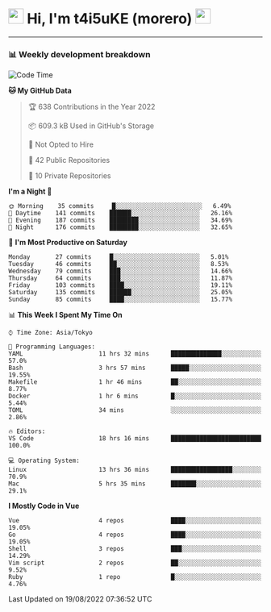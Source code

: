 <!-- Title -->
<h1>
    <img src="https://emojis.slackmojis.com/emojis/images/1600385609/10490/cactuar.gif?1600385609" width="30"/> 
    Hi, I'm t4i5uKE (morero) 
    <img src="https://emojis.slackmojis.com/emojis/images/1600385609/10490/cactuar.gif?1600385609" width="30"/>
</h1>

---

<h3> 📊 Weekly development breakdown </h3>
<!-- waka-readme-stats -->

<!--START_SECTION:waka-->
![Code Time](http://img.shields.io/badge/Code%20Time-1%2C199%20hrs%203%20mins-blue)

**🐱 My GitHub Data** 

> 🏆 638 Contributions in the Year 2022
 > 
> 📦 609.3 kB Used in GitHub's Storage 
 > 
> 🚫 Not Opted to Hire
 > 
> 📜 42 Public Repositories 
 > 
> 🔑 10 Private Repositories  
 > 
**I'm a Night 🦉** 

```text
🌞 Morning    35 commits     █░░░░░░░░░░░░░░░░░░░░░░░░   6.49% 
🌆 Daytime    141 commits    ██████░░░░░░░░░░░░░░░░░░░   26.16% 
🌃 Evening    187 commits    ████████░░░░░░░░░░░░░░░░░   34.69% 
🌙 Night      176 commits    ████████░░░░░░░░░░░░░░░░░   32.65%

```
📅 **I'm Most Productive on Saturday** 

```text
Monday       27 commits     █░░░░░░░░░░░░░░░░░░░░░░░░   5.01% 
Tuesday      46 commits     ██░░░░░░░░░░░░░░░░░░░░░░░   8.53% 
Wednesday    79 commits     ███░░░░░░░░░░░░░░░░░░░░░░   14.66% 
Thursday     64 commits     ███░░░░░░░░░░░░░░░░░░░░░░   11.87% 
Friday       103 commits    ████░░░░░░░░░░░░░░░░░░░░░   19.11% 
Saturday     135 commits    ██████░░░░░░░░░░░░░░░░░░░   25.05% 
Sunday       85 commits     ████░░░░░░░░░░░░░░░░░░░░░   15.77%

```


📊 **This Week I Spent My Time On** 

```text
⌚︎ Time Zone: Asia/Tokyo

💬 Programming Languages: 
YAML                     11 hrs 32 mins      ██████████████░░░░░░░░░░░   57.0% 
Bash                     3 hrs 57 mins       █████░░░░░░░░░░░░░░░░░░░░   19.55% 
Makefile                 1 hr 46 mins        ██░░░░░░░░░░░░░░░░░░░░░░░   8.77% 
Docker                   1 hr 6 mins         █░░░░░░░░░░░░░░░░░░░░░░░░   5.44% 
TOML                     34 mins             ░░░░░░░░░░░░░░░░░░░░░░░░░   2.86%

🔥 Editors: 
VS Code                  18 hrs 16 mins      █████████████████████████   100.0%

💻 Operating System: 
Linux                    13 hrs 36 mins      █████████████████░░░░░░░░   70.9% 
Mac                      5 hrs 35 mins       ███████░░░░░░░░░░░░░░░░░░   29.1%

```

**I Mostly Code in Vue** 

```text
Vue                      4 repos             ████░░░░░░░░░░░░░░░░░░░░░   19.05% 
Go                       4 repos             ████░░░░░░░░░░░░░░░░░░░░░   19.05% 
Shell                    3 repos             ███░░░░░░░░░░░░░░░░░░░░░░   14.29% 
Vim script               2 repos             ██░░░░░░░░░░░░░░░░░░░░░░░   9.52% 
Ruby                     1 repo              █░░░░░░░░░░░░░░░░░░░░░░░░   4.76%

```



 Last Updated on 19/08/2022 07:36:52 UTC
<!--END_SECTION:waka-->
